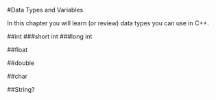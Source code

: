 #Data Types and Variables

In this chapter you will learn (or review) data types you can use in C++.

##int
###short int
###long int

##float

##double

##char

##String?
